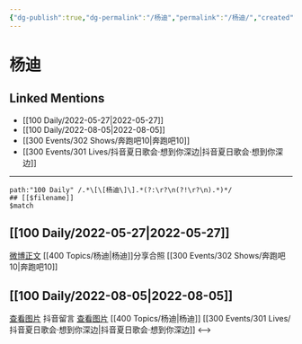 ```yaml
---
{"dg-publish":true,"dg-permalink":"/杨迪","permalink":"/杨迪/","created":"2022-12-04T21:40:23.000+08:00","updated":"2023-04-10T17:22:53.449+08:00"}
---
```


# 杨迪

## Linked Mentions
- [[100 Daily/2022-05-27\|2022-05-27]]
- [[100 Daily/2022-08-05\|2022-08-05]]
- [[300 Events/302 Shows/奔跑吧10\|奔跑吧10]]
- [[300 Events/301 Lives/抖音夏日歌会·想到你深边\|抖音夏日歌会·想到你深边]]


---

```expander
path:"100 Daily" /.*\[\[杨迪\]\].*(?:\r?\n(?!\r?\n).*)*/
## [[$filename]]
$match
```
## [[100 Daily/2022-05-27\|2022-05-27]]
[微博正文](https://m.weibo.cn/1215862823/4773716914080423) [[400 Topics/杨迪\|杨迪]]分享合照 [[300 Events/302 Shows/奔跑吧10\|奔跑吧10]]
## [[100 Daily/2022-08-05\|2022-08-05]]
[查看图片](https://wx2.sinaimg.cn/large/0088n2Pggy1h4wa4urwi9j30yi0qb40t.jpg) 抖音留言 [查看图片](https://wx2.sinaimg.cn/large/0088n2Pggy1h4wa0k0hi6j30u01hdjvk.jpg) [[400 Topics/杨迪\|杨迪]] [[300 Events/301 Lives/抖音夏日歌会·想到你深边\|抖音夏日歌会·想到你深边]]
<-->
